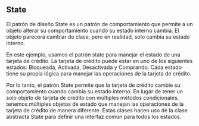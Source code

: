 ## State

El patrón de diseño State es un patrón de comportamiento que permite a un objeto alterar su comportamiento cuando su estado interno cambia. El objeto parecerá cambiar de clase, pero en realidad, solo cambia su estado interno.

En este ejemplo, usamos el patrón state para manejar el estado de una tarjeta de crédito. La tarjeta de crédito puede estar en uno de los siguientes estados: Bloqueada, Activada, Desactivada y Comprando. Cada estado tiene su propia lógica para manejar las operaciones de la tarjeta de crédito.

Por lo tanto, el patrón State permite que la tarjeta de crédito cambie su comportamiento cuando cambia su estado interno. En lugar de tener un solo objeto de tarjeta de crédito con múltiples métodos condicionales, tenemos múltiples objetos de estado que manejan las operaciones de la tarjeta de crédito de manera diferente. Estas clases hacen uso de la clase abstracta State para definir una interfaz común para todos los estados.